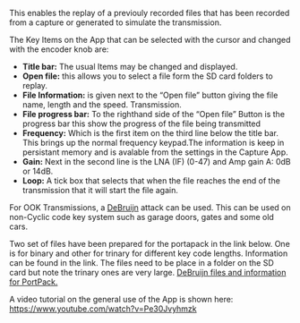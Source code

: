 This enables the replay of a previouly recorded files that has been recorded from a capture or generated to simulate the transmission.

The Key Items on the App that can be selected with the cursor and changed with the encoder knob are:

* **Title bar:** The usual Items may be changed and displayed.
* **Open file:** this allows you to select a file form the SD card folders to replay.
* **File Information:** is given next to the “Open file” button giving the file name, length and the speed. Transmission.
* **File progress bar:** To the righthand side of the “Open file” Button is the progress bar this show the progress of the file being transmitted 
* **Frequency:** Which is the first item on the third line below the title bar. This brings up the normal frequency keypad.The information is keep in persistant memory and is avalable from the settings in the Capture App.
* **Gain:** Next in the second line is the LNA (IF) (0-47) and Amp gain A: 0dB or 14dB.
* **Loop:** A tick box that selects that when the file reaches the end of the transmission that it will start the file again.

For OOK Transmissions, a [DeBruijn](https://en.wikipedia.org/wiki/De_Bruijn_sequence) attack can be used. This can be used on non-Cyclic code key system such as garage doors, gates and some old cars.

Two set of files have been prepared for the portapack in the link below. One is for binary and other for trinary for different key code lengths. Information can be found in the link. The files need to be place in a folder on the SD card but note the trinary ones are very large. 
[DeBruijn files and information for PortPack.](https://github.com/HackingIntoYourHeart/HackRF-Portapack-DeBruijn)


 A video tutorial on the general use of the App is shown here: https://www.youtube.com/watch?v=Pe30Jvyhmzk

